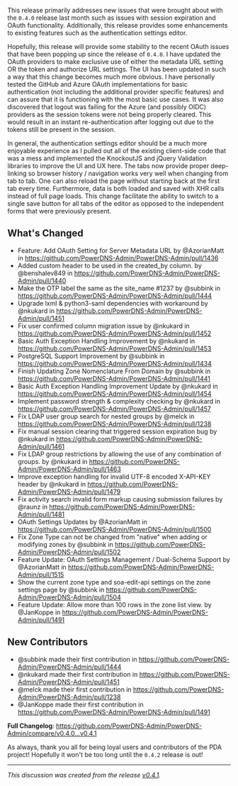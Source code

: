 This release primarily addresses new issues that were brought about with the `0.4.0` release last month such as issues with session expiration and OAuth functionality. Additionally, this release provides some enhancements to existing features such as the authentication settings editor.

Hopefully, this release will provide some stability to the recent OAuth issues that have been popping up since the release of `0.4.0`. I have updated the OAuth providers to make exclusive use of either the metadata URL setting OR the token and authorize URL settings. The UI has been updated in such a way that this change becomes much more obvious. I have personally tested the GitHub and Azure OAuth implementations for basic authentication (not including the additional provider specific features) and can assure that it is functioning with the most basic use cases. It was also discovered that logout was failing for the Azure (and possibly OIDC) providers as the session tokens were not being properly cleared. This would result in an instant re-authentication after logging out due to the tokens still be present in the session.

In general, the authentication settings editor should be a much more enjoyable experience as I pulled out all of the existing client-side code that was a mess and implemented the KnockoutJS and jQuery Validation libraries to improve the UI and UX here. The tabs now provide proper deep-linking so browser history / navigation works very well when changing from tab to tab. One can also reload the page without starting back at the first tab every time. Furthermore, data is both loaded and saved with XHR calls instead of full page loads. This change facilitate the ability to switch to a single save button for all tabs of the editor as opposed to the independent forms that were previously present.

## What's Changed
* Feature: Add OAuth Setting for Server Metadata URL by @AzorianMatt in https://github.com/PowerDNS-Admin/PowerDNS-Admin/pull/1436
* Added custom header to be used in the created_by column. by @benshalev849 in https://github.com/PowerDNS-Admin/PowerDNS-Admin/pull/1440
* Make the OTP label the same as the site_name #1237 by @subbink in https://github.com/PowerDNS-Admin/PowerDNS-Admin/pull/1444
* Upgrade lxml & python3-saml dependencies with workaround by @nkukard in https://github.com/PowerDNS-Admin/PowerDNS-Admin/pull/1451
* Fix user confirmed column migration issue by @nkukard in https://github.com/PowerDNS-Admin/PowerDNS-Admin/pull/1452
* Basic Auth Exception Handling Improvement by @nkukard in https://github.com/PowerDNS-Admin/PowerDNS-Admin/pull/1453
* PostgreSQL Support Improvement by @subbink in https://github.com/PowerDNS-Admin/PowerDNS-Admin/pull/1434
* Finish Updating Zone Nomenclature From Domain by @subbink in https://github.com/PowerDNS-Admin/PowerDNS-Admin/pull/1441
* Basic Auth Exception Handling Improvement Update by @nkukard in https://github.com/PowerDNS-Admin/PowerDNS-Admin/pull/1454
* Implement password strength & complexity checking by @nkukard in https://github.com/PowerDNS-Admin/PowerDNS-Admin/pull/1457
* Fix LDAP user group search for nested groups by @melck in https://github.com/PowerDNS-Admin/PowerDNS-Admin/pull/1238
* Fix manual session clearing that triggered session expiration bug by @nkukard in https://github.com/PowerDNS-Admin/PowerDNS-Admin/pull/1461
* Fix LDAP group restrictions by allowing the use of any combination of groups. by @nkukard in https://github.com/PowerDNS-Admin/PowerDNS-Admin/pull/1463
* Improve exception handling for invalid UTF-8 encoded X-API-KEY header by @nkukard in https://github.com/PowerDNS-Admin/PowerDNS-Admin/pull/1479
* Fix activity search invalid form markup causing submission failures by @raunz in https://github.com/PowerDNS-Admin/PowerDNS-Admin/pull/1481
* OAuth Settings Updates by @AzorianMatt in https://github.com/PowerDNS-Admin/PowerDNS-Admin/pull/1500
* Fix Zone Type can not be changed from "native" when adding or modifying zones by @subbink in https://github.com/PowerDNS-Admin/PowerDNS-Admin/pull/1502
* Feature Update: OAuth Settings Management / Dual-Schema Support by @AzorianMatt in https://github.com/PowerDNS-Admin/PowerDNS-Admin/pull/1515
* Show the current zone type and soa-edit-api settings on the zone settings page by @subbink in https://github.com/PowerDNS-Admin/PowerDNS-Admin/pull/1504
* Feature Update: Allow more than 100 rows in the zone list view. by @JanKoppe in https://github.com/PowerDNS-Admin/PowerDNS-Admin/pull/1491

## New Contributors
* @subbink made their first contribution in https://github.com/PowerDNS-Admin/PowerDNS-Admin/pull/1444
* @nkukard made their first contribution in https://github.com/PowerDNS-Admin/PowerDNS-Admin/pull/1451
* @melck made their first contribution in https://github.com/PowerDNS-Admin/PowerDNS-Admin/pull/1238
* @JanKoppe made their first contribution in https://github.com/PowerDNS-Admin/PowerDNS-Admin/pull/1491

**Full Changelog**: https://github.com/PowerDNS-Admin/PowerDNS-Admin/compare/v0.4.0...v0.4.1

As always, thank you all for being loyal users and contributors of the PDA project! Hopefully it won't be too long until the `0.4.2` release is out!

<hr /><em>This discussion was created from the release <a href='https://github.com/PowerDNS-Admin/PowerDNS-Admin/releases/tag/v0.4.1'>v0.4.1</a>.</em>